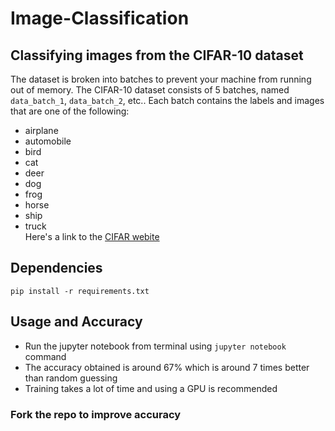 # Image-Classification
## Classifying images from the CIFAR-10 dataset<br>
The dataset is broken into batches to prevent your machine from running out of memory.  The CIFAR-10 dataset consists of 5 batches, named `data_batch_1`, `data_batch_2`, etc.. Each batch contains the labels and images that are one of the following:
* airplane
* automobile
* bird
* cat
* deer
* dog
* frog
* horse
* ship
* truck<br>
Here's a link to the [CIFAR webite](https://www.cs.toronto.edu/~kriz/cifar.html)

## Dependencies
``pip install -r requirements.txt``
## Usage and Accuracy
* Run the jupyter notebook from terminal using ``jupyter notebook`` command
* The accuracy obtained is around 67% which is around 7 times better than random guessing 
* Training takes a lot of time and using a GPU is recommended
### Fork the repo to improve accuracy
